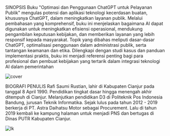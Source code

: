 SINOPSIS
Buku "Optimasi dan Penggunaan ChatGPT untuk Pelayanan Publik" mengulas
potensi dan aplikasi teknologi kecerdasan buatan, khususnya ChatGPT, dalam
meningkatkan layanan publik. Melalui pembahasan yang komprehensif, buku ini
menjelaskan bagaimana AI dapat digunakan untuk meningkatkan efisiensi
operasional, mendukung pengambilan keputusan kebijakan, dan memberikan
layanan yang lebih responsif kepada masyarakat. Topik yang dibahas meliputi
dasar-dasar ChatGPT, optimalisasi penggunaan dalam administrasi publik, serta
tantangan keamanan dan etika. Dilengkapi dengan studi kasus dan panduan
implementasi praktis, buku ini menjadi referensi penting bagi para profesional
dan pembuat kebijakan yang tertarik dalam integrasi teknologi AI dalam
pemerintahan

![cover](https://github.com/rafirustian/bukped/assets/154288866/32072f06-ed1a-4d39-8347-5ed0c634d211)

BIOGRAFI PENULIS
Rafi Saumi Rustian, lahir di Kabupaten Cianjur
pada tanggal 8 April 1990. Pendidikan tingkat
dasar hingga menengah akhir ditempuh di
Cianjur. Melanjutkan pendidikan D3 di
Politeknik Pos Indonesia Bandung, jurusan
Teknik Informatika. Sejak lulus pada tahun
2012 - 2019 berkerja di PT. Astra Daihatsu
Motor sebagai Procurement. Lalu di tahun
2019 kembali ke kampung halaman untuk
menjadi PNS dan bertugas di Dinas PUTR
Kabupaten Cianjur.

![lk](https://github.com/rafirustian/bukped/assets/154288866/5d0f2353-6322-4f48-aed8-15b2e1484944)

